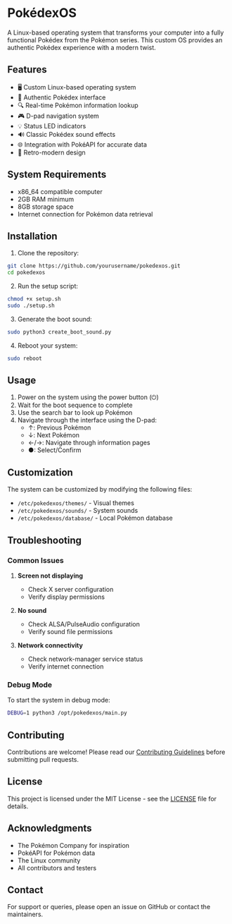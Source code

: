 # PokédexOS

A Linux-based operating system that transforms your computer into a fully functional Pokédex from the Pokémon series. This custom OS provides an authentic Pokédex experience with a modern twist.

## Features

- 🖥️ Custom Linux-based operating system
- 📱 Authentic Pokédex interface
- 🔍 Real-time Pokémon information lookup
- 🎮 D-pad navigation system
- 💡 Status LED indicators
- 🔊 Classic Pokédex sound effects
- 🌐 Integration with PokéAPI for accurate data
- 🎨 Retro-modern design

## System Requirements

- x86_64 compatible computer
- 2GB RAM minimum
- 8GB storage space
- Internet connection for Pokémon data retrieval

## Installation

1. Clone the repository:
```bash
git clone https://github.com/yourusername/pokedexos.git
cd pokedexos
```

2. Run the setup script:
```bash
chmod +x setup.sh
sudo ./setup.sh
```

3. Generate the boot sound:
```bash
sudo python3 create_boot_sound.py
```

4. Reboot your system:
```bash
sudo reboot
```

## Usage

1. Power on the system using the power button (⏻)
2. Wait for the boot sequence to complete
3. Use the search bar to look up Pokémon
4. Navigate through the interface using the D-pad:
   - ↑: Previous Pokémon
   - ↓: Next Pokémon
   - ←/→: Navigate through information pages
   - ●: Select/Confirm

## Customization

The system can be customized by modifying the following files:
- `/etc/pokedexos/themes/` - Visual themes
- `/etc/pokedexos/sounds/` - System sounds
- `/etc/pokedexos/database/` - Local Pokémon database

## Troubleshooting

### Common Issues

1. **Screen not displaying**
   - Check X server configuration
   - Verify display permissions

2. **No sound**
   - Check ALSA/PulseAudio configuration
   - Verify sound file permissions

3. **Network connectivity**
   - Check network-manager service status
   - Verify internet connection

### Debug Mode

To start the system in debug mode:
```bash
DEBUG=1 python3 /opt/pokedexos/main.py
```

## Contributing

Contributions are welcome! Please read our [Contributing Guidelines](CONTRIBUTING.md) before submitting pull requests.

## License

This project is licensed under the MIT License - see the [LICENSE](LICENSE) file for details.

## Acknowledgments

- The Pokémon Company for inspiration
- PokéAPI for Pokémon data
- The Linux community
- All contributors and testers

## Contact

For support or queries, please open an issue on GitHub or contact the maintainers. 